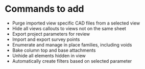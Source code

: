# Commands to add

+ Purge imported view specific CAD files from a selected view
+ Hide all views callouts to views not on the same sheet
+ Export project parameters for review
+ Import and export survey points
+ Enumerate and manage in place families, including voids
+ Bake column top and base attachments
+ Unhide all elements hidden in view
+ Automatically create filters based on selected parameter